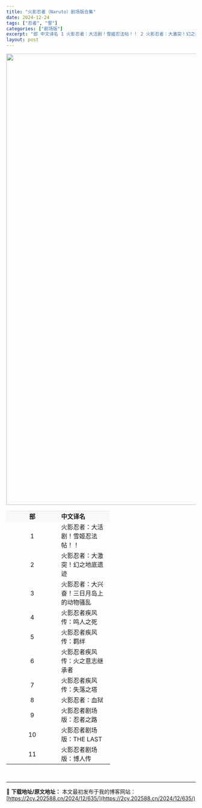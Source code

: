 ```yaml
---
title: "火影忍者（Naruto）剧场版合集"
date: 2024-12-24
tags: ["忍者", "雪"]
categories: ["剧场版"]
excerpt: "部 中文译名 1 火影忍者：大活剧！雪姬忍法帖！！ 2 火影忍者：大激突！幻之地底遗迹 3 火影忍者：大兴奋！三日月岛上的动物骚乱 4 火影忍者疾风传：鸣人之死 5 火影忍者疾风传：羁绊 6 火影忍者疾风传：火之意志继承者 7 火影忍者疾风传：失落之塔 8 火影忍者：血狱 9 火影忍者剧场版：忍者之&hellip;"
layout: post
---
```


<div><img class="aligncenter size-full wp-image-680" src="https://2cy.202588.cn/wp-content/uploads/2024/12/2024122409500425.webp" alt="" width="762" height="1200" /></div>
<div></div>
<div>
<div>
<table width="-464" data-sort="sortDisabled">
<tbody>
<tr>
<th style="padding-top: 2px; padding-bottom: 2px; line-height: 22px; height: 23px; border-color: #e6e6e6; background-color: #f8f8f8; box-sizing: border-box; vertical-align: middle; word-break: break-all;" align="center" valign="middle" width="138">
<div style="overflow-wrap: break-word; margin: 0px; line-height: 24px; zoom: 1; height: auto; word-break: break-all;">部</div></th>
<th style="padding-top: 2px; padding-bottom: 2px; line-height: 22px; height: 23px; border-color: #e6e6e6; background-color: #f8f8f8; box-sizing: border-box; vertical-align: middle;" align="left" width="138">
<div style="overflow-wrap: break-word; margin: 0px; line-height: 24px; zoom: 1; height: auto; word-break: break-all;">中文译名</div></th>
</tr>
<tr>
<td style="margin: 0px; padding-top: 2px; padding-bottom: 2px; line-height: 22px; border-color: #e6e6e6; box-sizing: border-box; vertical-align: middle; word-break: break-all;" align="center" valign="middle" width="138" height="22">
<div style="overflow-wrap: break-word; margin: 0px; line-height: 24px; zoom: 1; height: auto; word-break: break-all;">1</div></td>
<td style="margin: 0px; padding-top: 2px; padding-bottom: 2px; line-height: 22px; border-color: #e6e6e6; box-sizing: border-box; vertical-align: middle;" align="left" width="138" height="22">
<div style="overflow-wrap: break-word; margin: 0px; line-height: 24px; zoom: 1; height: auto; word-break: break-all;">火影忍者：大活剧！雪姬忍法帖！！</div></td>
</tr>
<tr>
<td style="margin: 0px; padding-top: 2px; padding-bottom: 2px; line-height: 22px; border-color: #e6e6e6; box-sizing: border-box; vertical-align: middle;" align="center" valign="middle" width="138" height="22">
<div style="overflow-wrap: break-word; margin: 0px; line-height: 24px; zoom: 1; height: auto; word-break: break-all;">2</div></td>
<td style="margin: 0px; padding-top: 2px; padding-bottom: 2px; line-height: 22px; border-color: #e6e6e6; box-sizing: border-box; vertical-align: middle;" align="left" width="138" height="22">
<div style="overflow-wrap: break-word; margin: 0px; line-height: 24px; zoom: 1; height: auto; word-break: break-all;">火影忍者：大激突！幻之地底遗迹</div></td>
</tr>
<tr>
<td style="margin: 0px; padding-top: 2px; padding-bottom: 2px; line-height: 22px; border-color: #e6e6e6; box-sizing: border-box; vertical-align: middle;" align="center" valign="middle" width="138" height="22">
<div style="overflow-wrap: break-word; margin: 0px; line-height: 24px; zoom: 1; height: auto; word-break: break-all;">3</div></td>
<td style="margin: 0px; padding-top: 2px; padding-bottom: 2px; line-height: 22px; border-color: #e6e6e6; box-sizing: border-box; vertical-align: middle;" align="left" width="138" height="22">
<div style="overflow-wrap: break-word; margin: 0px; line-height: 24px; zoom: 1; height: auto; word-break: break-all;">火影忍者：大兴奋！三日月岛上的动物骚乱</div></td>
</tr>
<tr>
<td style="margin: 0px; padding-top: 2px; padding-bottom: 2px; line-height: 22px; border-color: #e6e6e6; box-sizing: border-box; vertical-align: middle;" align="center" valign="middle" width="138" height="22">
<div style="overflow-wrap: break-word; margin: 0px; line-height: 24px; zoom: 1; height: auto; word-break: break-all;">4</div></td>
<td style="margin: 0px; padding-top: 2px; padding-bottom: 2px; line-height: 22px; border-color: #e6e6e6; box-sizing: border-box; vertical-align: middle;" align="left" width="138" height="22">
<div style="overflow-wrap: break-word; margin: 0px; line-height: 24px; zoom: 1; height: auto; word-break: break-all;">火影忍者疾风传：鸣人之死</div></td>
</tr>
<tr>
<td style="margin: 0px; padding-top: 2px; padding-bottom: 2px; line-height: 22px; border-color: #e6e6e6; box-sizing: border-box; vertical-align: middle;" align="center" valign="middle" width="138" height="22">
<div style="overflow-wrap: break-word; margin: 0px; line-height: 24px; zoom: 1; height: auto; word-break: break-all;">5</div></td>
<td style="margin: 0px; padding-top: 2px; padding-bottom: 2px; line-height: 22px; border-color: #e6e6e6; box-sizing: border-box; vertical-align: middle;" align="left" width="138" height="22">
<div style="overflow-wrap: break-word; margin: 0px; line-height: 24px; zoom: 1; height: auto; word-break: break-all;">火影忍者疾风传：羁绊</div></td>
</tr>
<tr>
<td style="margin: 0px; padding-top: 2px; padding-bottom: 2px; line-height: 22px; border-color: #e6e6e6; box-sizing: border-box; vertical-align: middle;" align="center" valign="middle" width="138" height="22">
<div style="overflow-wrap: break-word; margin: 0px; line-height: 24px; zoom: 1; height: auto; word-break: break-all;">6</div></td>
<td style="margin: 0px; padding-top: 2px; padding-bottom: 2px; line-height: 22px; border-color: #e6e6e6; box-sizing: border-box; vertical-align: middle;" align="left" width="138" height="22">
<div style="overflow-wrap: break-word; margin: 0px; line-height: 24px; zoom: 1; height: auto; word-break: break-all;">火影忍者疾风传：火之意志继承者</div></td>
</tr>
<tr>
<td style="margin: 0px; padding-top: 2px; padding-bottom: 2px; line-height: 22px; border-color: #e6e6e6; box-sizing: border-box; vertical-align: middle;" align="center" valign="middle" width="138" height="22">
<div style="overflow-wrap: break-word; margin: 0px; line-height: 24px; zoom: 1; height: auto; word-break: break-all;">7</div></td>
<td style="margin: 0px; padding-top: 2px; padding-bottom: 2px; line-height: 22px; border-color: #e6e6e6; box-sizing: border-box; vertical-align: middle;" align="left" width="138" height="22">
<div style="overflow-wrap: break-word; margin: 0px; line-height: 24px; zoom: 1; height: auto; word-break: break-all;">火影忍者疾风传：失落之塔</div></td>
</tr>
<tr>
<td style="margin: 0px; padding-top: 2px; padding-bottom: 2px; line-height: 22px; border-color: #e6e6e6; box-sizing: border-box; vertical-align: middle;" align="center" valign="middle" width="138" height="22">
<div style="overflow-wrap: break-word; margin: 0px; line-height: 24px; zoom: 1; height: auto; word-break: break-all;">8</div></td>
<td style="margin: 0px; padding-top: 2px; padding-bottom: 2px; line-height: 22px; border-color: #e6e6e6; box-sizing: border-box; vertical-align: middle;" align="left" width="138" height="22">
<div style="overflow-wrap: break-word; margin: 0px; line-height: 24px; zoom: 1; height: auto; word-break: break-all;">火影忍者：血狱</div></td>
</tr>
<tr>
<td style="margin: 0px; padding-top: 2px; padding-bottom: 2px; line-height: 22px; border-color: #e6e6e6; box-sizing: border-box; vertical-align: middle;" align="center" valign="middle" width="138" height="22">
<div style="overflow-wrap: break-word; margin: 0px; line-height: 24px; zoom: 1; height: auto; word-break: break-all;">9</div></td>
<td style="margin: 0px; padding-top: 2px; padding-bottom: 2px; line-height: 22px; border-color: #e6e6e6; box-sizing: border-box; vertical-align: middle;" align="left" width="138" height="22">
<div style="overflow-wrap: break-word; margin: 0px; line-height: 24px; zoom: 1; height: auto; word-break: break-all;">火影忍者剧场版：忍者之路</div></td>
</tr>
<tr>
<td style="margin: 0px; padding-top: 2px; padding-bottom: 2px; line-height: 22px; border-color: #e6e6e6; box-sizing: border-box; vertical-align: middle;" align="center" valign="middle" width="138" height="22">
<div style="overflow-wrap: break-word; margin: 0px; line-height: 24px; zoom: 1; height: auto; word-break: break-all;">10</div></td>
<td style="margin: 0px; padding-top: 2px; padding-bottom: 2px; line-height: 22px; border-color: #e6e6e6; box-sizing: border-box; vertical-align: middle;" align="left" width="138" height="22">
<div style="overflow-wrap: break-word; margin: 0px; line-height: 24px; zoom: 1; height: auto; word-break: break-all;">火影忍者剧场版：THE LAST</div></td>
</tr>
<tr>
<td style="margin: 0px; padding-top: 2px; padding-bottom: 2px; line-height: 22px; border-color: #e6e6e6; box-sizing: border-box; vertical-align: middle;" align="center" valign="middle" width="138" height="22">
<div style="overflow-wrap: break-word; margin: 0px; line-height: 24px; zoom: 1; height: auto; word-break: break-all;">11</div></td>
<td style="margin: 0px; padding-top: 2px; padding-bottom: 2px; line-height: 22px; border-color: #e6e6e6; box-sizing: border-box; vertical-align: middle;" align="left" width="138" height="22">
<div style="overflow-wrap: break-word; margin: 0px; line-height: 24px; zoom: 1; height: auto; word-break: break-all;">火影忍者剧场版：博人传</div></td>
</tr>
</tbody>
</table>
&nbsp;

</div>
</div>

---
📖 **下载地址/原文地址：** 本文最初发布于我的博客网站：[https://2cy.202588.cn/2024/12/635/](https://2cy.202588.cn/2024/12/635/)
